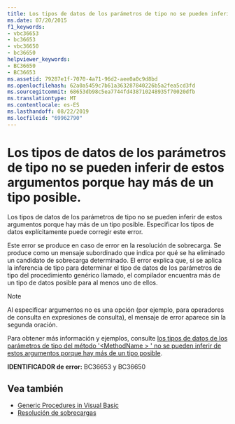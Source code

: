 ```yaml
---
title: Los tipos de datos de los parámetros de tipo no se pueden inferir de estos argumentos porque hay más de un tipo posible.
ms.date: 07/20/2015
f1_keywords:
- vbc36653
- bc36653
- vbc36650
- bc36650
helpviewer_keywords:
- BC36650
- BC36653
ms.assetid: 79287e1f-7070-4a71-96d2-aee0a0c9d8bd
ms.openlocfilehash: 62a0a5459c7b61a363287840226b5a2fea5cd3fd
ms.sourcegitcommit: 68653db98c5ea7744fd438710248935f70020dfb
ms.translationtype: MT
ms.contentlocale: es-ES
ms.lasthandoff: 08/22/2019
ms.locfileid: "69962790"
---
```

# <a name="data-types-of-the-type-parameters-cannot-be-inferred-from-these-arguments-because-more-than-one-type-is-possible"></a>Los tipos de datos de los parámetros de tipo no se pueden inferir de estos argumentos porque hay más de un tipo posible.
Los tipos de datos de los parámetros de tipo no se pueden inferir de estos argumentos porque hay más de un tipo posible. Especificar los tipos de datos explícitamente puede corregir este error.  
  
 Este error se produce en caso de error en la resolución de sobrecarga. Se produce como un mensaje subordinado que indica por qué se ha eliminado un candidato de sobrecarga determinado. El error explica que, si se aplica la inferencia de tipo para determinar el tipo de datos de los parámetros de tipo del procedimiento genérico llamado, el compilador encuentra más de un tipo de datos posible para al menos uno de ellos.  
  
> [!NOTE]
> Al especificar argumentos no es una opción (por ejemplo, para operadores de consulta en expresiones de consulta), el mensaje de error aparece sin la segunda oración.  
  
 Para obtener más información y ejemplos, consulte [los tipos de datos de los parámetros de tipo del método '\<MethodName > ' no se pueden inferir de estos argumentos porque hay más de un tipo posible](../../visual-basic/misc/bc36651-bc36654.md).  
  
 **IDENTIFICADOR de error:** BC36653 y BC36650  
  
## <a name="see-also"></a>Vea también

- [Generic Procedures in Visual Basic](../../visual-basic/programming-guide/language-features/data-types/generic-procedures.md)
- [Resolución de sobrecargas](../../visual-basic/programming-guide/language-features/procedures/overload-resolution.md)
